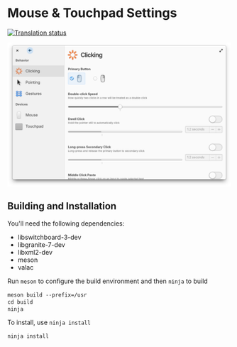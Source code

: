 # Mouse & Touchpad Settings
[![Translation status](https://l10n.elementaryos.org/widget/settings/mouse-touchpad/svg-badge.svg)](https://l10n.elementaryos.org/engage/settings/)

![screenshot](data/screenshot-clicking.png?raw=true)

## Building and Installation

You'll need the following dependencies:

* libswitchboard-3-dev
* libgranite-7-dev
* libxml2-dev
* meson
* valac

Run `meson` to configure the build environment and then `ninja` to build

    meson build --prefix=/usr
    cd build
    ninja

To install, use `ninja install`

    ninja install
